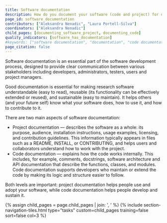 ```yaml
---
title: Software documentation
description: How do you document your software (code and project) for use by various different audiences?
page_id: software_documentation
contributors: ["Aleksandra Nenadic", "Laura Portell-Silva"]
coordinators: ["Aleksandra Nenadic"]
child_pages: [documenting_software_project, documenting_code]
quality_indicators: [software_has_documentation]
#keywords: ["software documentation", "documentation", "code documentation", "code comments", "readme", "mkdocs", "readthedocs"]
page_citation: false
---
```


Software documentation is an essential part of the software development process, designed to provide clear communication between various stakeholders including developers, administrators, testers, users and project managers. 

Good documentation is essential for making research software understandable (easy to read), reusable (its functionality can be effectively extended or reused), and sustainable (easy to maintain).
It helps others (and your future self) know what your software does, how to use it, and how to contribute to it.

There are two main aspects of software documentation:

* Project documentation — describes the software as a whole: its purpose, audience, installation instructions, usage examples, licensing, and contribution guidelines. 
This information typically appears in files such as a README, INSTALL, or CONTRIBUTING, and helps users and collaborators understand how to work with the project.
* Code documentation — explains how the code works internally. 
This includes, for example, comments, docstrings, software architecture and API documentation that describe the functions, classes, and modules. Code documentation supports developers who maintain or extend the code by making its logic and structure easier to follow.

Both levels are important: project documentation helps people use and adopt your software, while code documentation helps people develop and sustain it.

{% assign child_pages = page.child_pages | join: ', ' %}
{% include section-navigation-tiles.html type="tasks" custom=child_pages training=false sort=false col=3 %}
